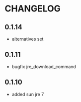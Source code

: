 # CHANGELOG

## 0.1.14

* alternatives set

## 0.1.11

* bugfix jre_download_command

## 0.1.10

* added sun jre 7
